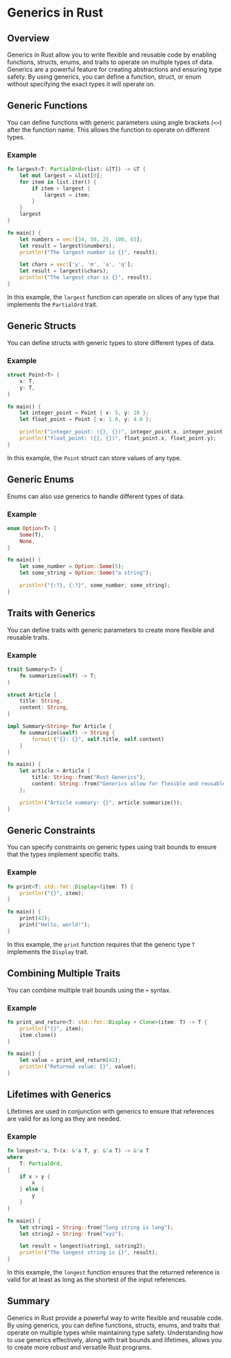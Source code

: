 
# Generics in Rust

## Overview

Generics in Rust allow you to write flexible and reusable code by enabling functions, structs, enums, and traits to operate on multiple types of data. Generics are a powerful feature for creating abstractions and ensuring type safety. By using generics, you can define a function, struct, or enum without specifying the exact types it will operate on.

## Generic Functions

You can define functions with generic parameters using angle brackets (`<>`) after the function name. This allows the function to operate on different types.

### Example

```rust
fn largest<T: PartialOrd>(list: &[T]) -> &T {
    let mut largest = &list[0];
    for item in list.iter() {
        if item > largest {
            largest = item;
        }
    }
    largest
}

fn main() {
    let numbers = vec![34, 50, 25, 100, 65];
    let result = largest(&numbers);
    println!("The largest number is {}", result);

    let chars = vec!['y', 'm', 'a', 'q'];
    let result = largest(&chars);
    println!("The largest char is {}", result);
}
```

In this example, the `largest` function can operate on slices of any type that implements the `PartialOrd` trait.

## Generic Structs

You can define structs with generic types to store different types of data.

### Example

```rust
struct Point<T> {
    x: T,
    y: T,
}

fn main() {
    let integer_point = Point { x: 5, y: 10 };
    let float_point = Point { x: 1.0, y: 4.0 };

    println!("integer_point: ({}, {})", integer_point.x, integer_point.y);
    println!("float_point: ({}, {})", float_point.x, float_point.y);
}
```

In this example, the `Point` struct can store values of any type.

## Generic Enums

Enums can also use generics to handle different types of data.

### Example

```rust
enum Option<T> {
    Some(T),
    None,
}

fn main() {
    let some_number = Option::Some(5);
    let some_string = Option::Some("a string");

    println!("{:?}, {:?}", some_number, some_string);
}
```

## Traits with Generics

You can define traits with generic parameters to create more flexible and reusable traits.

### Example

```rust
trait Summary<T> {
    fn summarize(&self) -> T;
}

struct Article {
    title: String,
    content: String,
}

impl Summary<String> for Article {
    fn summarize(&self) -> String {
        format!("{}: {}", self.title, self.content)
    }
}

fn main() {
    let article = Article {
        title: String::from("Rust Generics"),
        content: String::from("Generics allow for flexible and reusable code."),
    };

    println!("Article summary: {}", article.summarize());
}
```

## Generic Constraints

You can specify constraints on generic types using trait bounds to ensure that the types implement specific traits.

### Example

```rust
fn print<T: std::fmt::Display>(item: T) {
    println!("{}", item);
}

fn main() {
    print(42);
    print("Hello, world!");
}
```

In this example, the `print` function requires that the generic type `T` implements the `Display` trait.

## Combining Multiple Traits

You can combine multiple trait bounds using the `+` syntax.

### Example

```rust
fn print_and_return<T: std::fmt::Display + Clone>(item: T) -> T {
    println!("{}", item);
    item.clone()
}

fn main() {
    let value = print_and_return(42);
    println!("Returned value: {}", value);
}
```

## Lifetimes with Generics

Lifetimes are used in conjunction with generics to ensure that references are valid for as long as they are needed.

### Example

```rust
fn longest<'a, T>(x: &'a T, y: &'a T) -> &'a T
where
    T: PartialOrd,
{
    if x > y {
        x
    } else {
        y
    }
}

fn main() {
    let string1 = String::from("long string is long");
    let string2 = String::from("xyz");

    let result = longest(&string1, &string2);
    println!("The longest string is {}", result);
}
```

In this example, the `longest` function ensures that the returned reference is valid for at least as long as the shortest of the input references.

## Summary

Generics in Rust provide a powerful way to write flexible and reusable code. By using generics, you can define functions, structs, enums, and traits that operate on multiple types while maintaining type safety. Understanding how to use generics effectively, along with trait bounds and lifetimes, allows you to create more robust and versatile Rust programs.
